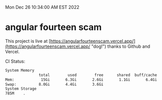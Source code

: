 Mon Dec 26 10:34:00 AM EST 2022

# angular fourteen scam


This project is live at [https://angularfourteenscam.vercel.app/](https://angularfourteenscam.vercel.app/ "dog!") thanks to Github and Vercel.

CI Status: 

```bash
System Memory
               total        used        free      shared  buff/cache   available
Mem:            15Gi       6.3Gi       2.6Gi       1.1Gi       6.4Gi       7.5Gi
Swap:          8.0Gi       4.4Gi       3.6Gi
System Storage
785M	.
